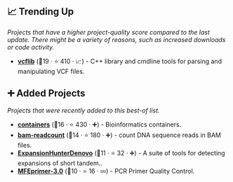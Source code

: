 ## 📈 Trending Up

_Projects that have a higher project-quality score compared to the last update. There might be a variety of reasons, such as increased downloads or code activity._

- <b><a href="https://github.com/vcflib/vcflib">vcflib</a></b> (🥇19 ·  ⭐ 410 · 📈) - C++ library and cmdline tools for parsing and manipulating VCF files.

## ➕ Added Projects

_Projects that were recently added to this best-of list._

- <b><a href="https://github.com/BioContainers/containers">containers</a></b> (🥈16 ·  ⭐ 430 · ➕) - Bioinformatics containers.
- <b><a href="https://github.com/genome/bam-readcount">bam-readcount</a></b> (🥉14 ·  ⭐ 180 · ➕) - count DNA sequence reads in BAM files.
- <b><a href="https://github.com/Illumina/ExpansionHunterDenovo">ExpansionHunterDenovo</a></b> (🥉11 ·  ⭐ 32 · ➕) - A suite of tools for detecting expansions of short tandem..
- <b><a href="https://github.com/quwubin/MFEprimer-3.0">MFEprimer-3.0</a></b> (🥉10 ·  ⭐ 16 · 💤) - PCR Primer Quality Control.

